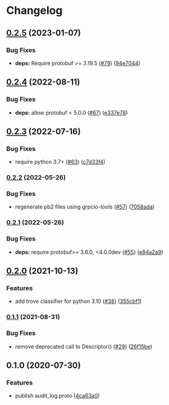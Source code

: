 # Changelog

## [0.2.5](https://github.com/googleapis/python-audit-log/compare/v0.2.4...v0.2.5) (2023-01-07)


### Bug Fixes

* **deps:** Require protobuf &gt;= 3.19.5 ([#79](https://github.com/googleapis/python-audit-log/issues/79)) ([94e7044](https://github.com/googleapis/python-audit-log/commit/94e7044c66050e6a419bf694e25e677827aa6c13))

## [0.2.4](https://github.com/googleapis/python-audit-log/compare/v0.2.3...v0.2.4) (2022-08-11)


### Bug Fixes

* **deps:** allow protobuf < 5.0.0 ([#67](https://github.com/googleapis/python-audit-log/issues/67)) ([e337e78](https://github.com/googleapis/python-audit-log/commit/e337e781951dea0fbbb6ef9c4ff9896fa3fce86a))

## [0.2.3](https://github.com/googleapis/python-audit-log/compare/v0.2.2...v0.2.3) (2022-07-16)


### Bug Fixes

* require python 3.7+ ([#63](https://github.com/googleapis/python-audit-log/issues/63)) ([c7d33f4](https://github.com/googleapis/python-audit-log/commit/c7d33f463e6dda2d24cc884f4049cfd437876812))

### [0.2.2](https://github.com/googleapis/python-audit-log/compare/v0.2.1...v0.2.2) (2022-05-26)


### Bug Fixes

* regenerate pb2 files using grpcio-tools ([#57](https://github.com/googleapis/python-audit-log/issues/57)) ([7058ada](https://github.com/googleapis/python-audit-log/commit/7058ada0cc89cac453b6d55d6a1529d7274784fd))

### [0.2.1](https://github.com/googleapis/python-audit-log/compare/v0.2.0...v0.2.1) (2022-05-26)


### Bug Fixes

* **deps:** require protobuf>= 3.6.0, <4.0.0dev ([#55](https://github.com/googleapis/python-audit-log/issues/55)) ([e84a2a9](https://github.com/googleapis/python-audit-log/commit/e84a2a9bb8efa13e53a9941580307dbaabec72b1))

## [0.2.0](https://www.github.com/googleapis/python-audit-log/compare/v0.1.1...v0.2.0) (2021-10-13)


### Features

* add trove classifier for python 3.10 ([#38](https://www.github.com/googleapis/python-audit-log/issues/38)) ([355cbf1](https://www.github.com/googleapis/python-audit-log/commit/355cbf14dbe67879395c068ff0192b9d21410c51))

### [0.1.1](https://www.github.com/googleapis/python-audit-log/compare/v0.1.0...v0.1.1) (2021-08-31)


### Bug Fixes

* remove deprecated call to Descriptor() ([#29](https://www.github.com/googleapis/python-audit-log/issues/29)) ([26f15be](https://www.github.com/googleapis/python-audit-log/commit/26f15be30432e61a6555c2cfe6643a83bf60def0))

## 0.1.0 (2020-07-30)


### Features

* publish audit_log.proto ([4ca63a0](https://www.github.com/googleapis/python-audit-log/commit/4ca63a097e68bbae3e0094f071b9ef122c0db696))
